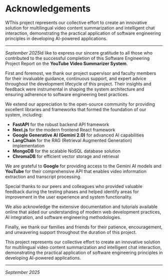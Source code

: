 # Acknowledgements

WThis project represents our collective effort to create an innovative solution for multilingual video content summarization and intelligent chat interaction, demonstrating the practical application of software engineering principles in developing AI-powered applications.

---

*September 2025*ld like to express our sincere gratitude to all those who contributed to the successful completion of this Software Engineering Project Report on the **YouTube Video Summarizer System**.

First and foremost, we thank our project supervisor and faculty members for their invaluable guidance, continuous support, and expert advice throughout the development lifecycle of this project. Their insights and feedback were instrumental in shaping the system architecture and ensuring adherence to software engineering best practices.

We extend our appreciation to the open-source community for providing excellent libraries and frameworks that formed the foundation of our system, including:

- **FastAPI** for the robust backend API framework
- **Next.js** for the modern frontend React framework
- **Google Generative AI (Gemini 2.0)** for advanced AI capabilities
- **LangChain** for the RAG (Retrieval Augmented Generation) implementation
- **MongoDB** for the scalable NoSQL database solution
- **ChromaDB** for efficient vector storage and retrieval

We are grateful to **Google** for providing access to the Gemini AI models and **YouTube** for their comprehensive API that enables video information extraction and transcript processing.

Special thanks to our peers and colleagues who provided valuable feedback during the testing phases and helped identify areas for improvement in the user experience and system functionality.

We also acknowledge the extensive documentation and tutorials available online that aided our understanding of modern web development practices, AI integration, and software engineering methodologies.

Finally, we thank our families and friends for their patience, encouragement, and unwavering support throughout the duration of this project.

This project represents our collective effort to create an innovative solution for multilingual video content summarization and intelligent chat interaction, demonstrating the practical application of software engineering principles in developing AI-powered applications.

---

_September 2025_
